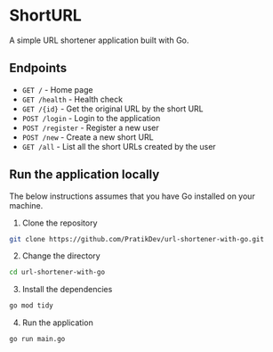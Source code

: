 # ShortURL

A simple URL shortener application built with Go.

## Endpoints

- `GET /` - Home page
- `GET /health` - Health check
- `GET /{id}` - Get the original URL by the short URL
- `POST /login` - Login to the application
- `POST /register` - Register a new user
- `POST /new` - Create a new short URL
- `GET /all` - List all the short URLs created by the user

## Run the application locally

The below instructions assumes that you have Go installed on your machine.

1. Clone the repository

```bash
git clone https://github.com/PratikDev/url-shortener-with-go.git
```

2. Change the directory

```bash
cd url-shortener-with-go
```

3. Install the dependencies

```bash
go mod tidy
```

4. Run the application

```bash
go run main.go
```
